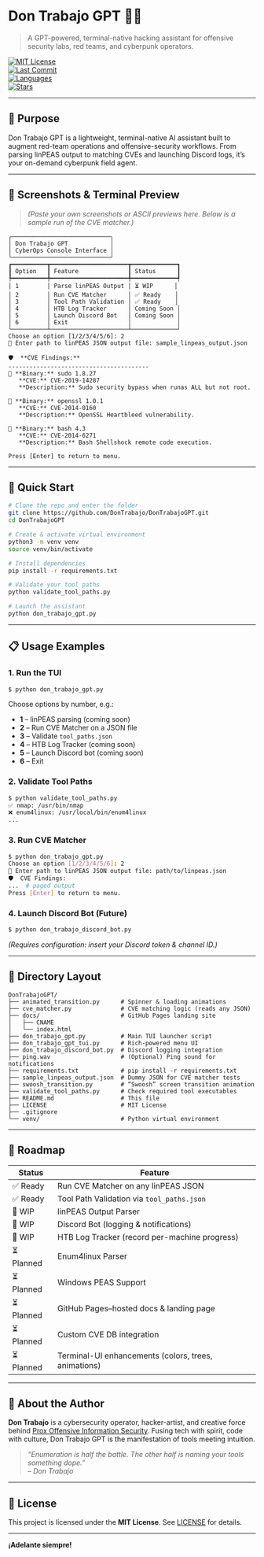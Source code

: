 # Don Trabajo GPT 🤖💀

> A GPT-powered, terminal-native hacking assistant for offensive security labs, red teams, and cyberpunk operators.

[![MIT License](https://img.shields.io/github/license/DonTrabajo/DonTrabajoGPT)](LICENSE)  
[![Last Commit](https://img.shields.io/github/last-commit/DonTrabajo/DonTrabajoGPT)](https://github.com/DonTrabajo/DonTrabajoGPT/commits/main)  
[![Languages](https://img.shields.io/github/languages/top/DonTrabajo/DonTrabajoGPT)](https://github.com/DonTrabajo/DonTrabajoGPT)  
[![Stars](https://img.shields.io/github/stars/DonTrabajo/DonTrabajoGPT?style=social)](https://github.com/DonTrabajo/DonTrabajoGPT/stargazers)  

---

## 🎯 Purpose

Don Trabajo GPT is a lightweight, terminal-native AI assistant built to augment red-team operations and offensive-security workflows. From parsing linPEAS output to matching CVEs and launching Discord logs, it’s your on-demand cyberpunk field agent.

---

## 📸 Screenshots & Terminal Preview

> *(Paste your own screenshots or ASCII previews here. Below is a sample run of the CVE matcher.)*

```
╭────────────────────────────╮
│ Don Trabajo GPT            │
│ CyberOps Console Interface │
╰────────────────────────────╯
┏━━━━━━━━━━┳━━━━━━━━━━━━━━━━━━━━━━┳━━━━━━━━━━━━━┓
┃ Option   ┃ Feature              ┃ Status      ┃
┡━━━━━━━━━━╇━━━━━━━━━━━━━━━━━━━━━━╇━━━━━━━━━━━━━┩
│ 1        │ Parse linPEAS Output │ ⏳ WIP      │
│ 2        │ Run CVE Matcher      │ ✅ Ready    │
│ 3        │ Tool Path Validation │ ✅ Ready    │
│ 4        │ HTB Log Tracker      │ Coming Soon │
│ 5        │ Launch Discord Bot   │ Coming Soon │
│ 6        │ Exit                 │             │
└──────────┴──────────────────────┴─────────────┘
Choose an option [1/2/3/4/5/6]: 2
📂 Enter path to linPEAS JSON output file: sample_linpeas_output.json

🛡  **CVE Findings:**
----------------------------------------
🔹 **Binary:** sudo 1.8.27  
   **CVE:** CVE-2019-14287  
   **Description:** Sudo security bypass when runas ALL but not root.

🔹 **Binary:** openssl 1.0.1  
   **CVE:** CVE-2014-0160  
   **Description:** OpenSSL Heartbleed vulnerability.

🔹 **Binary:** bash 4.3  
   **CVE:** CVE-2014-6271  
   **Description:** Bash Shellshock remote code execution.

Press [Enter] to return to menu.
```

---

## 🚀 Quick Start

```bash
# Clone the repo and enter the folder
git clone https://github.com/DonTrabajo/DonTrabajoGPT.git
cd DonTrabajoGPT

# Create & activate virtual environment
python3 -m venv venv
source venv/bin/activate

# Install dependencies
pip install -r requirements.txt  

# Validate your tool paths
python validate_tool_paths.py

# Launch the assistant
python don_trabajo_gpt.py
```

---

## 📋 Usage Examples

### 1. Run the TUI
```bash
$ python don_trabajo_gpt.py
```
Choose options by number, e.g.:
- **1** – linPEAS parsing (coming soon)
- **2** – Run CVE Matcher on a JSON file
- **3** – Validate `tool_paths.json`
- **4** – HTB Log Tracker (coming soon)
- **5** – Launch Discord bot (coming soon)
- **6** – Exit

### 2. Validate Tool Paths
```bash
$ python validate_tool_paths.py
✅ nmap: /usr/bin/nmap
❌ enum4linux: /usr/local/bin/enum4linux
...
```

### 3. Run CVE Matcher
```bash
$ python don_trabajo_gpt.py
Choose an option [1/2/3/4/5/6]: 2
📂 Enter path to linPEAS JSON output file: path/to/linpeas.json
🛡  CVE Findings:
...  # paged output
Press [Enter] to return to menu.
```

### 4. Launch Discord Bot (Future)
```bash
$ python don_trabajo_discord_bot.py
```
*(Requires configuration: insert your Discord token & channel ID.)*

---

## 📁 Directory Layout

```
DonTrabajoGPT/
├── animated_transition.py      # Spinner & loading animations
├── cve_matcher.py              # CVE matching logic (reads any JSON)
├── docs/                       # GitHub Pages landing site
│   ├── CNAME
│   └── index.html
├── don_trabajo_gpt.py          # Main TUI launcher script
├── don_trabajo_gpt_tui.py      # Rich-powered menu UI
├── don_trabajo_discord_bot.py  # Discord logging integration
├── ping.wav                    # (Optional) Ping sound for notifications
├── requirements.txt            # pip install -r requirements.txt
├── sample_linpeas_output.json  # Dummy JSON for CVE matcher tests
├── swoosh_transition.py        # “Swoosh” screen transition animation
├── validate_tool_paths.py      # Check required tool executables
├── README.md                   # This file
├── LICENSE                     # MIT License
├── .gitignore
└── venv/                       # Python virtual environment
```

---

## 🧠 Roadmap

| Status     | Feature                                              |
|------------|------------------------------------------------------|
| ✅ Ready   | Run CVE Matcher on any linPEAS JSON                  |
| ✅ Ready   | Tool Path Validation via `tool_paths.json`           |
| 🔄 WIP     | linPEAS Output Parser                                |
| 🔄 WIP     | Discord Bot (logging & notifications)                |
| 🔄 WIP     | HTB Log Tracker (record per-machine progress)        |
| ⏳ Planned | Enum4linux Parser                                    |
| ⏳ Planned | Windows PEAS Support                                 |
| ⏳ Planned | GitHub Pages–hosted docs & landing page              |
| ⏳ Planned | Custom CVE DB integration                            |
| ⏳ Planned | Terminal-UI enhancements (colors, trees, animations) |

---

## 👤 About the Author

**Don Trabajo** is a cybersecurity operator, hacker-artist, and creative force behind [Prox Offensive Information Security](https://github.com/DonTrabajo). Fusing tech with spirit, code with culture, Don Trabajo GPT is the manifestation of tools meeting intuition.

> *“Enumeration is half the battle. The other half is naming your tools something dope.”*  
> _– Don Trabajo_

---

## 📜 License

This project is licensed under the **MIT License**. See [LICENSE](./LICENSE) for details.

---

**¡Adelante siempre!**
